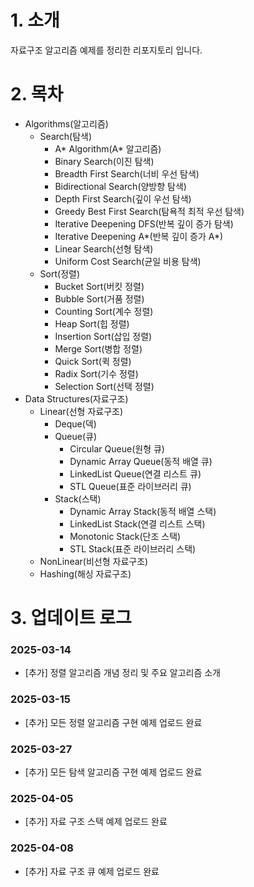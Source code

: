 # 1. 소개
 자료구조 알고리즘 예제를 정리한 리포지토리 입니다.

# 2. 목차
- Algorithms(알고리즘)
    - Search(탐색)
        - A* Algorithm(A* 알고리즘)
        - Binary Search(이진 탐색)
        - Breadth First Search(너비 우선 탐색)
        - Bidirectional Search(양방향 탐색)
        - Depth First Search(깊이 우선 탐색)
        - Greedy Best First Search(탐욕적 최적 우선 탐색)
        - Iterative Deepening DFS(반복 깊이 증가 탐색)
        - Iterative Deepening A*(반복 깊이 증가 A*)
        - Linear Search(선형 탐색)
        - Uniform Cost Search(균일 비용 탐색)
    - Sort(정렬)
        - Bucket Sort(버킷 정렬)
        - Bubble Sort(거품 정렬)
        - Counting Sort(계수 정렬)
        - Heap Sort(힙 정렬)
        - Insertion Sort(삽입 정렬)
        - Merge Sort(병합 정렬)
        - Quick Sort(퀵 정렬)
        - Radix Sort(기수 정렬)
        - Selection Sort(선택 정렬)
- Data Structures(자료구조)
    - Linear(선형 자료구조)
        - Deque(덱)
        - Queue(큐)
            - Circular Queue(원형 큐)
            - Dynamic Array Queue(동적 배열 큐)
            - LinkedList Queue(연결 리스트 큐)
            - STL Queue(표준 라이브러리 큐)
        - Stack(스택)
            - Dynamic Array Stack(동적 배열 스택)
            - LinkedList Stack(연결 리스트 스택)
            - Monotonic Stack(단조 스택)
            - STL Stack(표준 라이브러리 스택)
    - NonLinear(비선형 자료구조)
    - Hashing(해싱 자료구조)

# 3. 업데이트 로그

### 2025-03-14
- [추가] 정렬 알고리즘 개념 정리 및 주요 알고리즘 소개

### 2025-03-15
- [추가] 모든 정렬 알고리즘 구현 예제 업로드 완료

### 2025-03-27
- [추가] 모든 탐색 알고리즘 구현 예제 업로드 완료

### 2025-04-05
- [추가] 자료 구조 스택 예제 업로드 완료

### 2025-04-08
- [추가] 자료 구조 큐 예제 업로드 완료
